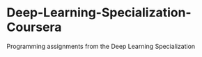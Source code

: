 # Deep-Learning-Specialization-Coursera
Programming assignments from the Deep Learning Specialization
